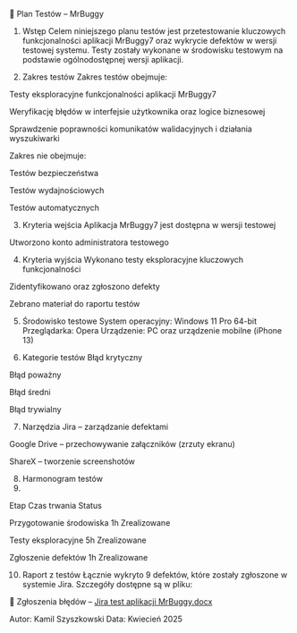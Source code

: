 📄 Plan Testów – MrBuggy
1. Wstęp
Celem niniejszego planu testów jest przetestowanie kluczowych funkcjonalności aplikacji MrBuggy7 oraz wykrycie defektów w wersji testowej systemu. Testy zostały wykonane w środowisku testowym na podstawie ogólnodostępnej wersji aplikacji.

2. Zakres testów
Zakres testów obejmuje:

Testy eksploracyjne funkcjonalności aplikacji MrBuggy7

Weryfikację błędów w interfejsie użytkownika oraz logice biznesowej

Sprawdzenie poprawności komunikatów walidacyjnych i działania wyszukiwarki

Zakres nie obejmuje:

Testów bezpieczeństwa

Testów wydajnościowych

Testów automatycznych

3. Kryteria wejścia
Aplikacja MrBuggy7 jest dostępna w wersji testowej

Utworzono konto administratora testowego

4. Kryteria wyjścia
Wykonano testy eksploracyjne kluczowych funkcjonalności

Zidentyfikowano oraz zgłoszono defekty

Zebrano materiał do raportu testów

5. Środowisko testowe
System operacyjny: Windows 11 Pro 64-bit
Przeglądarka: Opera
Urządzenie: PC oraz urządzenie mobilne (iPhone 13)

6. Kategorie testów
Błąd krytyczny

Błąd poważny

Błąd średni

Błąd trywialny

7. Narzędzia
Jira – zarządzanie defektami

Google Drive – przechowywanie załączników (zrzuty ekranu)

ShareX – tworzenie screenshotów

8. Harmonogram testów
9. 
Etap	Czas trwania	Status

Przygotowanie środowiska	1h	Zrealizowane

Testy eksploracyjne	5h	Zrealizowane

Zgłoszenie defektów	1h	Zrealizowane

10. Raport z testów
Łącznie wykryto 9 defektów, które zostały zgłoszone w systemie Jira. Szczegóły dostępne są w pliku:

📄 Zgłoszenia błędów – [Jira test aplikacji MrBuggy.docx](./Jira%20test%20aplikacji%20MrBuggy.docx)

Autor: Kamil Szyszkowski
Data: Kwiecień 2025
